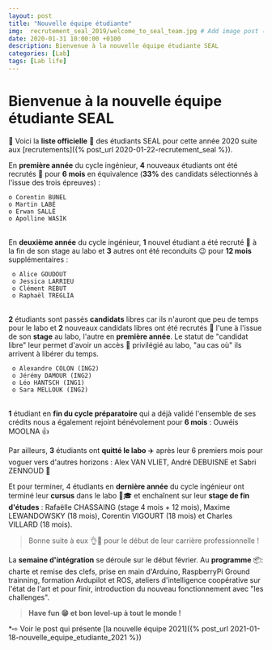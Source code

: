 ```yaml
---
layout: post
title: "Nouvelle équipe étudiante"
img:  recrutement_seal_2019/welcome_to_seal_team.jpg # Add image post (optional)
date: 2020-01-31 10:00:00 +0100
description: Bienvenue à la nouvelle équipe étudiante SEAL
categories: [Lab]
tags: [Lab life]
--- 
```



# Bienvenue à la nouvelle équipe étudiante SEAL

🥁 Voici la **liste officielle** 📜 des étudiants SEAL pour cette année 2020 suite aux [recrutements]({% post_url 2020-01-22-recrutement_seal %}).

En **première année** du cycle ingénieur, **4** nouveaux étudiants ont été recrutés 👏 pour **6 mois** en équivalence (**33%** des candidats sélectionnés à l'issue des trois épreuves) :

	o Corentin BUNEL 
	o Martin LABÉ 
	o Erwan SALLÉ
	o Apolline WASIK

<br/>En **deuxième année** du cycle ingénieur, **1** nouvel étudiant a été recruté 👏 à la fin de son stage au labo et **3** autres ont été reconduits 😉 pour **12 mois** supplémentaires : 

     o Alice GOUDOUT 
     o Jessica LARRIEU
     o Clément REBUT
     o Raphaël TREGLIA

<br/>**2** étudiants sont passés **candidats** libres car ils n'auront que peu de temps pour le labo et **2** nouveaux candidats libres ont été recrutés 🙂 l'une à l'issue de son **stage** au labo, l'autre en **première année**. Le statut de "candidat libre" leur permet d'avoir un accès 🔑 privilégié au labo, "au cas où" ils arrivent à libérer du temps. 

     o Alexandre COLON (ING2)
     o Jérémy DAMOUR (ING2)
     o Léo HANTSCH (ING1)
	 o Sara MELLOUK (ING2)

<br/>**1** étudiant en **fin du cycle préparatoire** qui a déjà validé l'ensemble de ses crédits nous a également rejoint bénévolement pour **6 mois** : Ouwéis MOOLNA 👍

Par ailleurs, **3** étudiants ont **quitté le labo** ✈️ après leur 6 premiers mois pour voguer vers d'autres horizons : Alex VAN VLIET, André DEBUISNE et Sabri ZENNOUD 👋

Et pour terminer, 4 étudiants en **dernière année** du cycle ingénieur ont terminé leur **cursus** dans le labo 👏🎓 et enchaînent sur leur **stage de fin d'études** : Rafaëlle CHASSAING (stage 4 mois + 12 mois), Maxime LEWANDOWSKY (18 mois), Corentin VIGOURT (18 mois) et Charles VILLARD (18 mois). 

> Bonne suite à eux 👌👋 pour le début de leur carrière professionnelle !  

La **semaine d'intégration** se déroule sur le début février. Au **programme** 📦: charte et remise des clefs, prise en main d'Arduino, RaspberryPi Ground trainning, formation Ardupilot et ROS, ateliers d'intelligence coopérative sur l'état de l'art et pour finir, introduction du nouveau fonctionnement avec "les challenges". 

> **Have fun 😁 et bon level-up à tout le monde !**


*&#x21E8; Voir le post qui présente [la nouvelle équipe 2021]({% post_url 2021-01-18-nouvelle_equipe_etudiante_2021 %})<br/>








